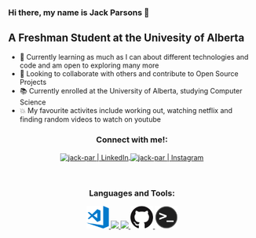 ### Hi there, my name is Jack Parsons 👋

## A Freshman Student at the Univesity of Alberta 

- 🔭 Currently learning as much as I can about different technologies and code and am open to exploring many more
- 👯 Looking to collaborate with others and contribute to Open Source Projects
- 📚 Currently enrolled at the University of Alberta, studying Computer Science
- 💥 My favourite activites include working out, watching netflix and finding random videos to watch on youtube


### <div align="center"> Connect with me!: </div>

<p align="center">
  <a href="https://www.linkedin.com/in/jack-parsonss/">
  <img align="center" alt="jack-par | LinkedIn" width="70px" src="https://dwglogo.com/wp-content/uploads/2020/06/Linkedin_symbol_transparent.png" />
  </a>

  <a href="https://www.instagram.com/jack.par/">
  <img align="center" alt="jack-par | Instagram" width="40px" src="https://cdn2.iconfinder.com/data/icons/social-media-2285/512/1_Instagram_colored_svg_1-512.png" />
  </a>
</p>

<br />

### <div align="center"> Languages and Tools: </div>

<p align="center">
  <a href="https://code.visualstudio.com/">
  <img width="46px" src="https://raw.githubusercontent.com/github/explore/80688e429a7d4ef2fca1e82350fe8e3517d3494d/topics/visual-studio-code/visual-studio-code.png" />
  </a>
  <a href="https://docs.python.org/3/">
  <img width="46px" src="https://engineering.fb.com/wp-content/uploads/2016/05/2000px-Python-logo-notext.svg_.png" />
  </a>
  <a href="https://git-scm.com/">
  <img width="46px" src="https://camo.githubusercontent.com/fbfcb9e3dc648adc93bef37c718db16c52f617ad055a26de6dc3c21865c3321d/68747470733a2f2f7777772e766563746f726c6f676f2e7a6f6e652f6c6f676f732f6769742d73636d2f6769742d73636d2d69636f6e2e737667" />
  </a>
  <a href="https://github.com/">
  <img width="46px" src="https://raw.githubusercontent.com/github/explore/78df643247d429f6cc873026c0622819ad797942/topics/github/github.png" />
  </a>
  <img width="46px" src="https://raw.githubusercontent.com/github/explore/80688e429a7d4ef2fca1e82350fe8e3517d3494d/topics/terminal/terminal.png" />
</p>

<!-- 
<br />
<br />
<p align="center">
<img align="center" alt="jack's GitHub Stats" src="https://github-readme-stats.codestackr.vercel.app/api?username=jackparsonss&show_icons=true&hide_border=true" /> -->
</p>

